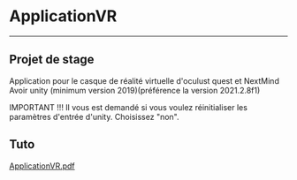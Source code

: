 # ApplicationVR
-----------------
Projet de stage
--------------------
Application pour le casque de réalité virtuelle d'oculust quest et NextMind
Avoir unity (minimum version 2019)(préférence la version 2021.2.8f1)

IMPORTANT !!!
Il vous est demandé si vous voulez réinitialiser les paramètres d'entrée d'unity. Choisissez "non".

Tuto
------------

[ApplicationVR.pdf](https://github.com/christopher313/ApplicationVR/files/7934678/ApplicationVR.pdf)

